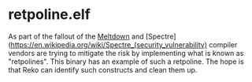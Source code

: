 retpoline.elf
==
As part of the fallout of the [Meltdown](https://en.wikipedia.org/wiki/Meltdown_(security_vulnerability)]) and 
[Spectre](https://en.wikipedia.org/wiki/Spectre_(security_vulnerability) compiler vendors are trying to mitigate
the risk by implementing what is known as "retpolines". This binary has an example of such a retpoline. The hope
is that Reko can identify such constructs and clean them up.
